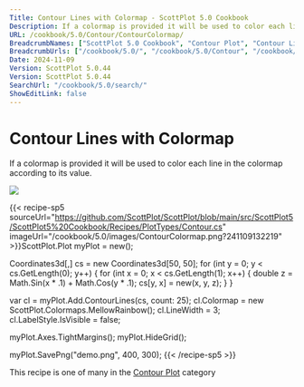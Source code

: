 ```yaml
---
Title: Contour Lines with Colormap - ScottPlot 5.0 Cookbook
Description: If a colormap is provided it will be used to color each line in the colormap according to its value.
URL: /cookbook/5.0/Contour/ContourColormap/
BreadcrumbNames: ["ScottPlot 5.0 Cookbook", "Contour Plot", "Contour Lines with Colormap"]
BreadcrumbUrls: ["/cookbook/5.0/", "/cookbook/5.0/Contour", "/cookbook/5.0/Contour/ContourColormap"]
Date: 2024-11-09
Version: ScottPlot 5.0.44
Version: ScottPlot 5.0.44
SearchUrl: "/cookbook/5.0/search/"
ShowEditLink: false
---
```



<div class='d-flex align-items-center mt-5'>
<h1 class='me-2 text-dark my-0 border-0'>Contour Lines with Colormap</h1>
</div>

If a colormap is provided it will be used to color each line in the colormap according to its value.

[![](/cookbook/5.0/images/ContourColormap.png?241109132219)](/cookbook/5.0/images/ContourColormap.png?241109132219)

{{< recipe-sp5 sourceUrl="https://github.com/ScottPlot/ScottPlot/blob/main/src/ScottPlot5/ScottPlot5%20Cookbook/Recipes/PlotTypes/Contour.cs" imageUrl="/cookbook/5.0/images/ContourColormap.png?241109132219" >}}ScottPlot.Plot myPlot = new();

Coordinates3d[,] cs = new Coordinates3d[50, 50];
for (int y = 0; y &lt; cs.GetLength(0); y++)
{
    for (int x = 0; x &lt; cs.GetLength(1); x++)
    {
        double z = Math.Sin(x * .1) + Math.Cos(y * .1);
        cs[y, x] = new(x, y, z);
    }
}

var cl = myPlot.Add.ContourLines(cs, count: 25);
cl.Colormap = new ScottPlot.Colormaps.MellowRainbow();
cl.LineWidth = 3;
cl.LabelStyle.IsVisible = false;

myPlot.Axes.TightMargins();
myPlot.HideGrid();

myPlot.SavePng("demo.png", 400, 300);
{{< /recipe-sp5 >}}

<div class='my-5 text-center'>This recipe is one of many in the <a href='/cookbook/5.0/Contour'>Contour Plot</a> category</div>


